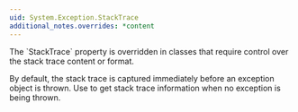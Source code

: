 ```yaml
---
uid: System.Exception.StackTrace
additional_notes.overrides: *content
---
```


<p>The `StackTrace` property is overridden in classes that require control over the stack trace content or format.  
  
 By default, the stack trace is captured immediately before an exception object is thrown. Use <xref href="System.Environment.StackTrace"></xref> to get stack trace information when no exception is being thrown.</p>


